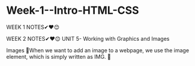 # Week-1--Intro-HTML-CSS
WEEK 1 NOTES✔❤😊


WEEK 2 NOTES✔❤😊
UNIT 5-  Working with Graphics and Images


Images
📸When we want to add an image to a webpage, we use the image element, which is simply written as IMG. 
📸



